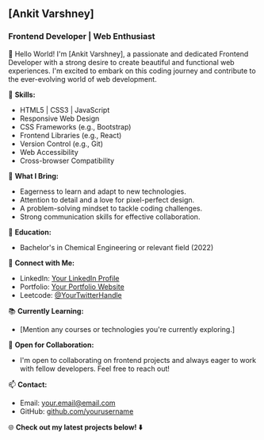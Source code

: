 ## **[Ankit Varshney]**
### Frontend Developer | Web Enthusiast

👋 Hello World! I'm [Ankit Varshney], a passionate and dedicated Frontend Developer with a strong desire to create beautiful and functional web experiences. I'm excited to embark on this coding journey and contribute to the ever-evolving world of web development.

🚀 **Skills:**
- HTML5 | CSS3 | JavaScript
- Responsive Web Design
- CSS Frameworks (e.g., Bootstrap)
- Frontend Libraries (e.g., React)
- Version Control (e.g., Git)
- Web Accessibility
- Cross-browser Compatibility

🌟 **What I Bring:**
- Eagerness to learn and adapt to new technologies.
- Attention to detail and a love for pixel-perfect design.
- A problem-solving mindset to tackle coding challenges.
- Strong communication skills for effective collaboration.

💼 **Education:**
- Bachelor's in Chemical Engineering or relevant field (2022)

🔗 **Connect with Me:**
- LinkedIn: [Your LinkedIn Profile](https://www.linkedin.com/in/ankit-varshney1/)
- Portfolio: [Your Portfolio Website](https://ankitvars.github.io/Portfolio/)
- Leetcode: [@YourTwitterHandle](https://)

📚 **Currently Learning:**
- [Mention any courses or technologies you're currently exploring.]

📢 **Open for Collaboration:**
- I'm open to collaborating on frontend projects and always eager to work with fellow developers. Feel free to reach out!

📫 **Contact:**
- Email: your.email@email.com
- GitHub: [github.com/yourusername](https://github.com/ankitvars)

🌐 **Check out my latest projects below! ⬇️**
